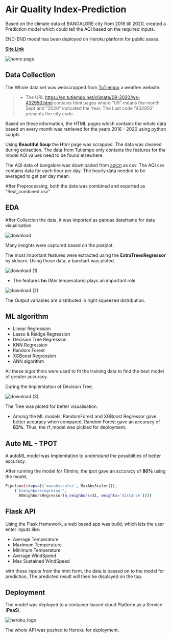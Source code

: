 
# Air Quality Index-Prediction

Based on the climate data of BANGALORE city from 2016 till 2020, created a Prediction model which could tell the AQI based on the required inputs.


END-END model has been deployed on Heroku platform for public asses.

**[Site Link](https://airqualityindex9.herokuapp.com/)**




![home page](https://user-images.githubusercontent.com/94764266/149657817-330ab4bf-9e5d-4484-858f-bc5c446dff94.JPG)

## Data Collection

The Whole data set was webscrapped from [TuTiempo](https://en.tutiempo.net/) a weather website.


> * The URL https://en.tutiempo.net/climate/09-2020/ws-432950.html contains html pages where "09" means the month Sept and "2020" indicated the Year. The Last code "432950" presents the city code.

Based on these information, the HTML pages which contains the whole data based on every month was retrieved for the years 2016 - 2020 using python scripts

Using **Beautiful Soup** the Html page was scrapped. The data was cleaned during extraction. The data from Tutiempo only contains the features for the model AQI values need to be found elsewhere.

The AQI data of bangalore was downloaded from [aqicn](https://aqicn.org/data-platform/register/) as csv. The AQI csv contains data for each hour per day. The hourly data needed to be averaged to get per day mean.

After Preprocessing, both the data was combined and exported as "Real_combined.csv"

## EDA

After Collection the data, it was imported as pandas dataframe for data visualisation.

![download](https://user-images.githubusercontent.com/94764266/148679682-b6a55a9f-387a-4469-8547-72dece0c75b6.png)
 
Many insights were captured based on the pairplot.

The most important features were extracted using the **ExtraTreesRegressor** by sklearn. Using those data, a barchart was ploted.

![download (1)](https://user-images.githubusercontent.com/94764266/148679815-83a8dc7e-206e-4352-893a-18fc48c60b76.png)

* The features **tm** (Min temperature) plays an important role.


![download (2)](https://user-images.githubusercontent.com/94764266/148679886-fbea4c0e-d7f3-411a-8e63-2b32dd4732fc.png)

The Output variables are distributed in right squeezed distribution.


## ML algorithm 
* Linear Regression
* Lasso & Reidge Regression
* Decision Tree Regression
* KNN Regression
* Random Forest
* XGBoost Regression
* ANN algorithm

All these algorithms were used to fit the training data to find the best model of greater accuracy.

During the Implemtation of Decision Tree, 

![download (3)](https://user-images.githubusercontent.com/94764266/148680090-cde7d520-d9ab-4503-8f2e-cff73c1286fb.png)

The Tree was ploted for better visualisation.

* Among the ML models, RandomForest and XGBoost Regressor gave better accuracy when compared.
Random Forest gave an accuracy of **83%**. Thus, the rf_model was pickled for deployment.

## Auto ML - TPOT

A autoML model was Implemtation to understand the possiblities of better accuracy.

After running the model for 10mins, the tpot gave an accuracy of **80%** using the model, 


```bash
Pipeline(steps=[('maxabsscaler', MaxAbsScaler()),
    ('kneighborsregressor',
      KNeighborsRegressor(n_neighbors=31, weights='distance'))])
```

## Flask API

Using the Flask framework, a web based app was build, which lets the user enter inputs like:
* Average Temperature 
* Maximum Temperature
* Minimum Temperature
* Average WindSpeed
* Max Sustained WindSpeed

with these inputs from the html form, the data is passed on to the model for prediction,
The predicted result will then be displayed on the top.

## Deployment

The model was deployed to a container-based cloud Platform as a Service (**PaaS**).

![heroku_logo](https://user-images.githubusercontent.com/94764266/148681433-085df2ca-a855-4dd1-a659-8315b7c02829.png)

The whole API was pushed to Heroku for deployment.
